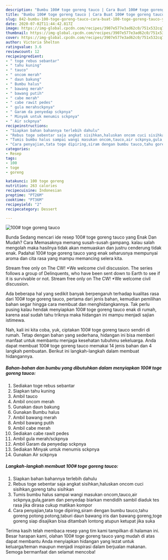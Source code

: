 ```yaml
---
description: "Bumbu 100# toge goreng tauco | Cara Buat 100# toge goreng tauco Yang Sempurna"
title: "Bumbu 100# toge goreng tauco | Cara Buat 100# toge goreng tauco Yang Sempurna"
slug: 842-bumbu-100-toge-goreng-tauco-cara-buat-100-toge-goreng-tauco-yang-sempurna
date: 2020-07-02T11:44:42.817Z
image: https://img-global.cpcdn.com/recipes/3907e577e3ad62c0/751x532cq70/100-toge-goreng-tauco-foto-resep-utama.jpg
thumbnail: https://img-global.cpcdn.com/recipes/3907e577e3ad62c0/751x532cq70/100-toge-goreng-tauco-foto-resep-utama.jpg
cover: https://img-global.cpcdn.com/recipes/3907e577e3ad62c0/751x532cq70/100-toge-goreng-tauco-foto-resep-utama.jpg
author: Victoria Shelton
ratingvalue: 3.6
reviewcount: 12
recipeingredient:
- " toge rebus sebantar"
- " tahu kuning"
- " tauco"
- " oncom merah"
- " daun bakung"
- " Bumbu halus"
- " bawang merah"
- " bawang putih"
- " cabe merah"
- " cabe rawit pedes"
- " gula merahsckpnya"
- " Garam da penyedap sckpnya"
- " Minyak untuk menumis sckpnya"
- " Air sckpnya"
recipeinstructions:
- "Siapkan bahan bahannya terlebih dahulu"
- "Rebus toge sebentar saja angkat sisihkan,haluskan oncom cuci sisihkan,goreng tahu sisihkan"
- "Tumis bumbu halus sampai wangi masukan oncom,tauco,air sckpnya,gula,garam dan penyedap biarkan mendidih sambil diaduk tes rasa jika dirasa cukup matikan kompor"
- "Cara penyajian,tata toge dipiring,siram dengan bumbu tauco,tahu goreng potong potong,taburi daun bawang iris dan bawang goreng,toge goreng siap disajikan bisa ditambah lontong atupun ketupat jika suka"
categories:
- Resep
tags:
- 100
- toge
- goreng

katakunci: 100 toge goreng 
nutrition: 263 calories
recipecuisine: Indonesian
preptime: "PT26M"
cooktime: "PT36M"
recipeyield: "2"
recipecategory: Dessert

---
```



![100# toge goreng tauco](https://img-global.cpcdn.com/recipes/3907e577e3ad62c0/751x532cq70/100-toge-goreng-tauco-foto-resep-utama.jpg)

Bunda Sedang mencari ide resep 100# toge goreng tauco yang Enak Dan Mudah? Cara Memasaknya memang susah-susah gampang. kalau salah mengolah maka hasilnya tidak akan memuaskan dan justru cenderung tidak enak. Padahal 100# toge goreng tauco yang enak seharusnya mempunyai aroma dan cita rasa yang mampu memancing selera kita.

Stream free only on The CW! *We welcome civil discussion. The series follows a group of Delinquents, who have been sent down to Earth to see if it is survivable or not. Stream free only on The CW! *We welcome civil discussion.

Ada beberapa hal yang sedikit banyak berpengaruh terhadap kualitas rasa dari 100# toge goreng tauco, pertama dari jenis bahan, kemudian pemilihan bahan segar hingga cara membuat dan menghidangkannya. Tak perlu pusing kalau hendak menyiapkan 100# toge goreng tauco enak di rumah, karena asal sudah tahu triknya maka hidangan ini mampu menjadi sajian istimewa.


Nah, kali ini kita coba, yuk, ciptakan 100# toge goreng tauco sendiri di rumah. Tetap dengan bahan yang sederhana, hidangan ini bisa memberi manfaat untuk membantu menjaga kesehatan tubuhmu sekeluarga. Anda dapat membuat 100# toge goreng tauco memakai 14 jenis bahan dan 4 langkah pembuatan. Berikut ini langkah-langkah dalam membuat hidangannya.

<!--inarticleads1-->

##### Bahan-bahan dan bumbu yang dibutuhkan dalam menyiapkan 100# toge goreng tauco:

1. Sediakan  toge rebus sebantar
1. Siapkan  tahu kuning
1. Ambil  tauco
1. Ambil  oncom merah
1. Gunakan  daun bakung
1. Gunakan  Bumbu halus
1. Ambil  bawang merah
1. Ambil  bawang putih
1. Ambil  cabe merah
1. Sediakan  cabe rawit pedes
1. Ambil  gula merah/sckpnya
1. Ambil  Garam da penyedap sckpnya
1. Sediakan  Minyak untuk menumis sckpnya
1. Gunakan  Air sckpnya




<!--inarticleads2-->

##### Langkah-langkah membuat 100# toge goreng tauco:

1. Siapkan bahan bahannya terlebih dahulu
1. Rebus toge sebentar saja angkat sisihkan,haluskan oncom cuci sisihkan,goreng tahu sisihkan
1. Tumis bumbu halus sampai wangi masukan oncom,tauco,air sckpnya,gula,garam dan penyedap biarkan mendidih sambil diaduk tes rasa jika dirasa cukup matikan kompor
1. Cara penyajian,tata toge dipiring,siram dengan bumbu tauco,tahu goreng potong potong,taburi daun bawang iris dan bawang goreng,toge goreng siap disajikan bisa ditambah lontong atupun ketupat jika suka




Terima kasih telah membaca resep yang tim kami tampilkan di halaman ini. Besar harapan kami, olahan 100# toge goreng tauco yang mudah di atas dapat membantu Anda menyiapkan hidangan yang lezat untuk keluarga/teman maupun menjadi inspirasi dalam berjualan makanan. Semoga bermanfaat dan selamat mencoba!
